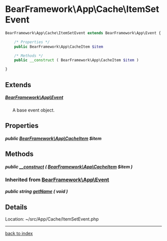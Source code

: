 # BearFramework\App\Cache\ItemSetEvent

```php
BearFramework\App\Cache\ItemSetEvent extends BearFramework\App\Event {

	/* Properties */
	public BearFramework\App\CacheItem $item

	/* Methods */
	public __construct ( BearFramework\App\CacheItem $item )

}
```

## Extends

##### [BearFramework\App\Event](bearframework.app.event.class.md)

&nbsp;&nbsp;&nbsp;&nbsp;&nbsp;&nbsp;A base event object.

## Properties

##### public [BearFramework\App\CacheItem](bearframework.app.cacheitem.class.md) $item

## Methods

##### public [__construct](bearframework.app.cache.itemsetevent.__construct.method.md) ( [BearFramework\App\CacheItem](bearframework.app.cacheitem.class.md) $item )

### Inherited from [BearFramework\App\Event](bearframework.app.event.class.md)

##### public string [getName](bearframework.app.event.getname.method.md) ( void )

## Details

Location: ~/src/App/Cache/ItemSetEvent.php

---

[back to index](index.md)

